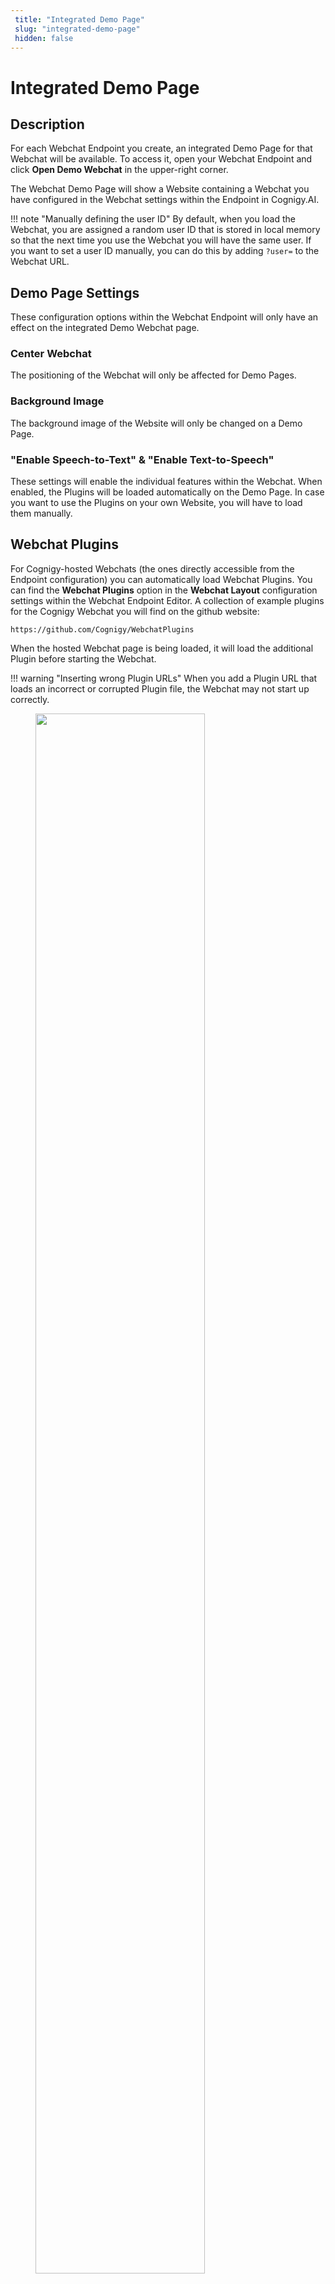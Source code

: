 ```yaml
---
 title: "Integrated Demo Page" 
 slug: "integrated-demo-page" 
 hidden: false 
---
```

# Integrated Demo Page

## Description

For each Webchat Endpoint you create, an integrated Demo Page for that Webchat will be available. To access it, open your Webchat Endpoint and click **Open Demo Webchat** in the upper-right corner.

The Webchat Demo Page will show a Website containing a Webchat you have configured in the Webchat settings within the Endpoint in Cognigy.AI.

!!! note "Manually defining the user ID"
    By default, when you load the Webchat, you are assigned a random user ID that is stored in local memory so that the next time you use the Webchat you will have the same user. 
    If you want to set a user ID manually, you can do this by adding `?user=` to the Webchat URL.

## Demo Page Settings

These configuration options within the Webchat Endpoint will only have an effect on the integrated Demo Webchat page.

### Center Webchat 

The positioning of the Webchat will only be affected for Demo Pages.

### Background Image

The background image of the Website will only be changed on a Demo Page.

### "Enable Speech-to-Text" & "Enable Text-to-Speech"

These settings will enable the individual features within the Webchat. When enabled, the Plugins will be loaded automatically on the Demo Page. 
In case you want to use the Plugins on your own Website, you will have to load them manually.

## Webchat Plugins

For Cognigy-hosted Webchats (the ones directly accessible from the Endpoint configuration) you can automatically load Webchat Plugins.
You can find the **Webchat Plugins** option in the **Webchat Layout** configuration settings within the Webchat Endpoint Editor. 
A collection of example plugins for the Cognigy Webchat you will find on the github website:

`https://github.com/Cognigy/WebchatPlugins`

When the hosted Webchat page is being loaded, it will load the additional Plugin before starting the Webchat.

!!! warning "Inserting wrong Plugin URLs"
    When you add a Plugin URL that loads an incorrect or corrupted Plugin file, the Webchat may not start up correctly.

<figure>
  <img class="image-center" src="{{config.site_url}}ai/endpoints/images/webchat_plugins.png" width="80%" />
</figure>

## More information

- [Cognigy Webchat](https://docs.cognigy.com/ai/endpoints/webchat/webchat/)